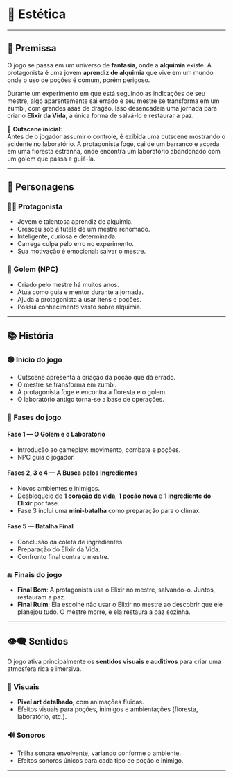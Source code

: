 # 🎨 Estética

---

## 📖 Premissa

O jogo se passa em um universo de **fantasia**, onde a **alquimia** existe. A protagonista é uma jovem **aprendiz de alquimia** que vive em um mundo onde o uso de poções é comum, porém perigoso.

Durante um experimento em que está seguindo as indicações de seu mestre, algo aparentemente sai errado e seu mestre se transforma em um zumbi, com grandes asas de dragão. Isso desencadeia uma jornada para criar o **Elixir da Vida**, a única forma de salvá-lo e restaurar a paz.

🧪 **Cutscene inicial**:  
Antes de o jogador assumir o controle, é exibida uma cutscene mostrando o acidente no laboratório. A protagonista foge, cai de um barranco e acorda em uma floresta estranha, onde encontra um laboratório abandonado com um golem que passa a guiá-la.

---

## 🧍 Personagens

### 👩‍🔬 Protagonista

- Jovem e talentosa aprendiz de alquimia.
- Cresceu sob a tutela de um mestre renomado.
- Inteligente, curiosa e determinada.
- Carrega culpa pelo erro no experimento.
- Sua motivação é emocional: salvar o mestre.

### 🗿 Golem (NPC)

- Criado pelo mestre há muitos anos.
- Atua como guia e mentor durante a jornada.
- Ajuda a protagonista a usar itens e poções.
- Possui conhecimento vasto sobre alquimia.

---

## 📚 História

### 🟢 Início do jogo

- Cutscene apresenta a criação da poção que dá errado.
- O mestre se transforma em zumbi.
- A protagonista foge e encontra a floresta e o golem.
- O laboratório antigo torna-se a base de operações.

### 🌿 Fases do jogo

#### Fase 1 — O Golem e o Laboratório
- Introdução ao gameplay: movimento, combate e poções.
- NPC guia o jogador.

#### Fases 2, 3 e 4 — A Busca pelos Ingredientes
- Novos ambientes e inimigos.
- Desbloqueio de **1 coração de vida**, **1 poção nova** e **1 ingrediente do Elixir** por fase.
- Fase 3 inclui uma **mini-batalha** como preparação para o clímax.

#### Fase 5 — Batalha Final
- Conclusão da coleta de ingredientes.
- Preparação do Elixir da Vida.
- Confronto final contra o mestre.

### 🔚 Finais do jogo

- **Final Bom**: A protagonista usa o Elixir no mestre, salvando-o. Juntos, restauram a paz.
- **Final Ruim**: Ela escolhe não usar o Elixir no mestre ao descobrir que ele planejou tudo. O mestre morre, e ela restaura a paz sozinha.

---

## 👁️‍🗨️ Sentidos

O jogo ativa principalmente os **sentidos visuais e auditivos** para criar uma atmosfera rica e imersiva.

### 🌈 Visuais
- **Pixel art detalhado**, com animações fluidas.
- Efeitos visuais para poções, inimigos e ambientações (floresta, laboratório, etc.).

### 🔊 Sonoros
- Trilha sonora envolvente, variando conforme o ambiente.
- Efeitos sonoros únicos para cada tipo de poção e inimigo.

---

